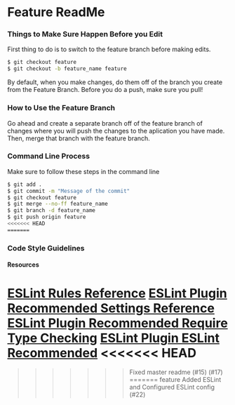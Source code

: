 # Feature ReadMe

### Things to Make Sure Happen Before you Edit
First thing to do is to switch to the feature branch before making edits.
```sh
$ git checkout feature
$ git checkout -b feature_name feature
```

By default, when you make changes, do them off of the branch you create from the Feature Branch. Before you do a push, make sure you pull! 

### How to Use the Feature Branch
Go ahead and create a separate branch off of the feature branch of changes where you will push the changes to the aplication you have made. Then, merge that branch with the feature branch. 

### Command Line Process

Make sure to follow these steps in the command line

```sh
$ git add .
$ git commit -m "Message of the commit"
$ git checkout feature
$ git merge --no-ff feature_name
$ git branch -d feature_name
$ git push origin feature
<<<<<<< HEAD
=======
```
### Code Style Guidelines
#### Resources
[ESLint Rules Reference](https://github.com/typescript-eslint/typescript-eslint/tree/master/packages/eslint-plugin/docs/rules)
[ESLint Plugin Recommended Settings Reference](https://github.com/typescript-eslint/typescript-eslint/tree/master/packages/eslint-plugin)
[ESLint Plugin Recommended Require Type Checking](https://github.com/typescript-eslint/typescript-eslint/blob/master/packages/eslint-plugin/src/configs/recommended-requiring-type-checking.json)
[ESLint Plugin ESLint Recommended](https://github.com/typescript-eslint/typescript-eslint/blob/master/packages/eslint-plugin/src/configs/eslint-recommended.ts)
<<<<<<< HEAD
=======
>>>>>>> Fixed master readme (#15) (#17)
=======
>>>>>>> feature
>>>>>>> Added ESLint and Configured ESLint config (#22)
